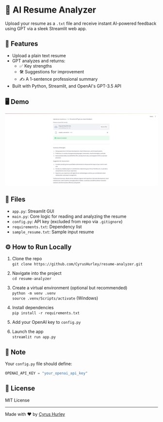 # 🧠 AI Resume Analyzer

Upload your resume as a `.txt` file and receive instant AI-powered feedback using GPT via a sleek Streamlit web app.

## 🚀 Features

- Upload a plain text resume
- GPT analyzes and returns:
  - ✅ Key strengths
  - 🛠 Suggestions for improvement
  - ✍️ A 1-sentence professional summary
- Built with Python, Streamlit, and OpenAI's GPT-3.5 API

## 🖥 Demo

<img src="resume_analyzer.png" width="600">

## 📂 Files

- `app.py`: Streamlit GUI
- `main.py`: Core logic for reading and analyzing the resume
- `config.py`: API key (excluded from repo via `.gitignore`)
- `requirements.txt`: Dependency list
- `sample_resume.txt`: Sample input resume

## ⚙️ How to Run Locally

1. Clone the repo  
   `git clone https://github.com/CyrusHurley/resume-analyzer.git`

2. Navigate into the project  
   `cd resume-analyzer`

3. Create a virtual environment (optional but recommended)  
   `python -m venv .venv`  
   `source .venv/Scripts/activate` (Windows)

4. Install dependencies  
   `pip install -r requirements.txt`

5. Add your OpenAI key to `config.py`

6. Launch the app  
   `streamlit run app.py`

## 🔐 Note
Your `config.py` file should define:
```python
OPENAI_API_KEY = "your_openai_api_key"

```


## 📄 License

MIT License

---

Made with ❤️ by [Cyrus Hurley](https://github.com/CyrusHurley)

